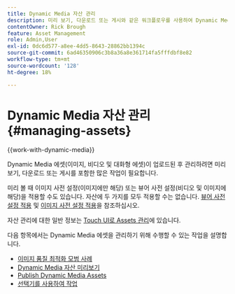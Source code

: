 ```yaml
---
title: Dynamic Media 자산 관리
description: 미리 보기, 다운로드 또는 게시와 같은 워크플로우를 사용하여 Dynamic Media 에셋으로 작업하고 관리하는 방법을 알아봅니다.
contentOwner: Rick Brough
feature: Asset Management
role: Admin,User
exl-id: 0dc6d577-a8ee-4dd5-8643-28862bb1394c
source-git-commit: 6ad46350906c3b8a36a8e361714fa5fffdbf8e82
workflow-type: tm+mt
source-wordcount: '128'
ht-degree: 18%

---
```


# Dynamic Media 자산 관리 {#managing-assets}

{{work-with-dynamic-media}}

Dynamic Media 에셋(이미지, 비디오 및 대화형 에셋)이 업로드된 후 관리하려면 미리 보기, 다운로드 또는 게시를 포함한 많은 작업이 필요합니다.

미리 볼 때 이미지 사전 설정(이미지에만 해당) 또는 뷰어 사전 설정(비디오 및 이미지에 해당)을 적용할 수도 있습니다. 자산에 두 가지를 모두 적용할 수는 없습니다. [뷰어 사전 설정 적용](viewer-presets.md) 및 [이미지 사전 설정 적용](image-presets.md)을 참조하십시오.

자산 관리에 대한 일반 정보는 [Touch UI로 Assets 관리](/help/assets/manage-digital-assets.md)에 있습니다.

다음 항목에서는 Dynamic Media 에셋을 관리하기 위해 수행할 수 있는 작업을 설명합니다.

* [이미지 품질 최적화 모범 사례](best-practices-for-optimizing-the-quality-of-your-images.md)
* [Dynamic Media 자산 미리보기](previewing-assets.md)
* [Publish Dynamic Media Assets](publishing-dynamicmedia-assets.md)
* [선택기를 사용하여 작업](working-with-selectors.md)
